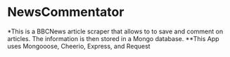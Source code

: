 # NewsCommentator
*This is a BBCNews article scraper that allows to to save and comment on articles. The information is then stored in a Mongo database.
**This App uses Mongooose, Cheerio, Express, and Request

